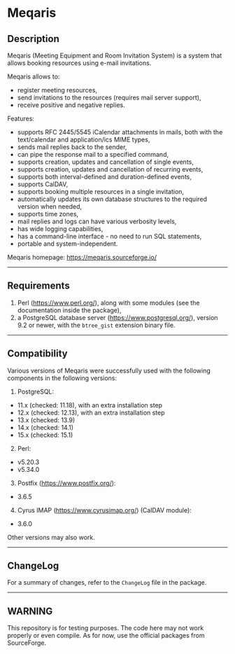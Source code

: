 # Meqaris #

## Description ##

Meqaris (Meeting Equipment and Room Invitation System) is a system that allows booking resources using e-mail invitations.

Meqaris allows to:

  - register meeting resources,
  - send invitations to the resources (requires mail server support),
  - receive positive and negative replies.

Features:

  - supports RFC 2445/5545 iCalendar attachments in mails, both with the text/calendar and application/ics MIME types,
  - sends mail replies back to the sender,
  - can pipe the response mail to a specified command,
  - supports creation, updates and cancellation of single events,
  - supports creation, updates and cancellation of recurring events,
  - supports both interval-defined and duration-defined events,
  - supports CalDAV,
  - supports booking multiple resources in a single invitation,
  - automatically updates its own database structures to the required version when needed,
  - supports time zones,
  - mail replies and logs can have various verbosity levels,
  - has wide logging capabilities,
  - has a command-line interface - no need to run SQL statements,
  - portable and system-independent.

Meqaris homepage: <https://meqaris.sourceforge.io/>

----------------------------------------------------------------

## Requirements ##

 1. Perl (<https://www.perl.org/>), along with some modules (see the documentation inside the package),
 2. a PostgreSQL database server (<https://www.postgresql.org/>), version 9.2 or newer, with the `btree_gist` extension binary file.

----------------------------------------------------------------

## Compatibility ##

Various versions of Meqaris were successfully used with the following components in the following versions:

 1. PostgreSQL:
  - 11.x (checked: 11.18), with an extra installation step
  - 12.x (checked: 12.13), with an extra installation step
  - 13.x (checked: 13.9)
  - 14.x (checked: 14.1)
  - 15.x (checked: 15.1)

 2. Perl:
  - v5.20.3
  - v5.34.0

 3. Postfix (<https://www.postfix.org/>):
  - 3.6.5

 4. Cyrus IMAP (<https://www.cyrusimap.org/>) (CalDAV module):
  - 3.6.0

Other versions may also work.

----------------------------------------------------------------

## ChangeLog ##

For a summary of changes, refer to the `ChangeLog` file in the package.

----------------------------------------------------------------

## WARNING ##

This repository is for testing purposes.
The code here may not work properly or even compile.
As for now, use the official packages from SourceForge.
